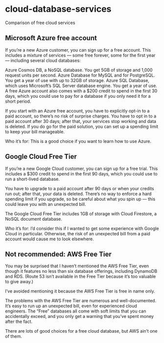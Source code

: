 # cloud-database-services
Comparison of free cloud services

## Microsoft Azure free account
If you’re a new Azure customer, you can sign up for a free account. This includes a mixture of services — some free forever, some for the first year — including several cloud databases:

Azure Cosmos DB, a NoSQL database. You get 5GB of storage and 1,000 request units per second.
Azure Database for MySQL and for PostgreSQL. You get a year of use with up to 32GB of storage.
Azure SQL Database, which uses Microsoft’s SQL Server database engine. You get a year of use.
A free Azure account also comes with a $200 credit to spend in the first 30 days, which you could use to pay for a database if you only need it for a short period.

If you start with an Azure free account, you have to explicitly opt-in to a paid account, so there’s no risk of surprise charges. You have to opt in to a paid account after 30 days; after that, your services stop working and data is deleted. If you do go for the paid solution, you can set up a spending limit to keep your bill manageable.

Who it’s for: This is a good choice if you want to learn how to use Azure.

## Google Cloud Free Tier
If you’re a new Google Cloud customer, you can sign up for a free trial. This includes a $300 credit to spend in the first 90 days, which you could use to run a short-lived database.

You have to upgrade to a paid account after 90 days or when your credits run out; after that, your data is deleted. There’s no way to enforce a hard spending limit if you upgrade, so be careful about what you spin up — this could leave you with an unexpected bill.

The Google Cloud Free Tier includes 1GB of storage with Cloud Firestore, a NoSQL document database.

Who it’s for: I’d consider this if I wanted to get some experience with Google Cloud in particular. Otherwise, the risk of an unexpected bill from a paid account would cause me to look elsewhere.

## Not recommended: AWS Free Tier
You may be surprised that I haven’t mentioned the AWS Free Tier, even though it features no less than six database offerings, including DynamoDB and RDS. (Route 53 isn’t available in the Free Tier because it’s too valuable to give away.)

I’ve avoided mentioning it because the AWS Free Tier is free in name only.

The problems with the AWS Free Tier are numerous and well-documented. It’s easy to run up an unexpected bill, even for experienced cloud engineers. The “Free” databases all come with soft limits that you can accidentally exceed, and you only get a warning that you’ve spent money after the fact.

There are lots of good choices for a free cloud database, but AWS ain’t one of them.
